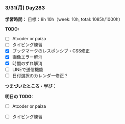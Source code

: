 ### 3/31(月) Day283

**学習時間：**
目標：8h
10h（week: 10h, total: 1085h/1000h）

**TODO:**
- [ ] Atcoder or paiza
- [ ] タイピング練習
- [x] ブックマークのレスポンシブ・CSS修正
- [x] 画像エラー解消
- [x] 時間のずれ解消
- [ ] LINEで送信機能
- [ ] 日付選択のカレンダー修正？

**つまづいたところ・学び：**


**明日の TODO:**
- [ ] Atcoder or paiza
- [ ] タイピング練習

